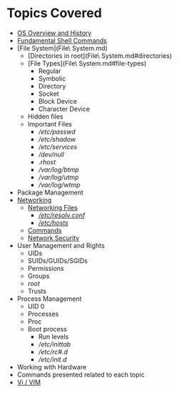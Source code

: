 <link rel="stylesheet" type="text/css" href="MD_styling.css" />

Topics Covered
====================

- [OS Overview and History](OS_Overview.md)  
- [Fundamental Shell Commands](shellCommands.md)
- [File System](File\ System.md)  
	- [Directories in root](File\ System.md#directories) 
	- [File Types](File\ System.md#file-types)
		- Regular
		- Symbolic
		- Directory
		- Socket
		- Block Device
		- Character Device
	- Hidden files
	- Important Files 
		- */etc/passwd* 
		- */etc/shadow*
		- */etc/services*
		- */dev/null* 
		- *.rhost* 
		- */var/log/btmp*
		- */var/log/utmp*
		- */var/log/wtmp*
- Package Management  
- [Networking](networking.md)
	- [Networking Files](networking.md#networking-files)
		- [*/etc/resolv.conf*](networking.md#resolver)
		- [*/etc/hosts*](networking.md#hosts)
	- [Commands](networking.md#networking-commands)
	- [Network Security](networking.md#network-security)
- User Management and Rights  
	- UIDs
	- SUIDs/GUIDs/SGIDs
	- Permissions
	- Groups
	- *root*
	- Trusts
- Process Management 
	- UID 0
	- Processes
	- Proc
	- Boot process 
		- Run levels 
		- */etc/inittab* 
		- */etc/rc#.d* 
		- */etc/init.d*  
- Working with Hardware  
- Commands presented related to each topic
- [Vi / VIM](vim.md)
